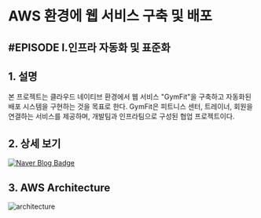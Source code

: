 # AWS 환경에 웹 서비스 구축 및 배포

## \#EPISODE I.인프라 자동화 및 표준화

## 1. 설명
본 프로젝트는 클라우드 네이티브 환경에서 웹 서비스 "GymFit"을 구축하고 자동화된 배포 시스템을 구현하는 것을 목표로 한다. GymFit은 피트니스 센터, 트레이너, 회원을 연결하는 서비스를 제공하며, 개발팀과 인프라팀으로 구성된 협업 프로젝트이다.

## 2. 상세 보기
[![Naver Blog Badge](https://img.shields.io/badge/Naver%20Blog-03C75A?style=flat&logo=Naver&logoColor=white)](https://blog.naver.com/genie290/223451486457)

## 3. AWS Architecture
![architecture](https://github.com/user-attachments/assets/dc5eecd4-a59e-4a2d-9933-88b21335fdf3)
